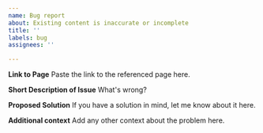 ```yaml
---
name: Bug report
about: Existing content is inaccurate or incomplete
title: ''
labels: bug
assignees: ''

---
```


**Link to Page**
Paste the link to the referenced page here.

**Short Description of Issue**
What's wrong?

**Proposed Solution**
If you have a solution in mind, let me know about it here.

**Additional context**
Add any other context about the problem here.
